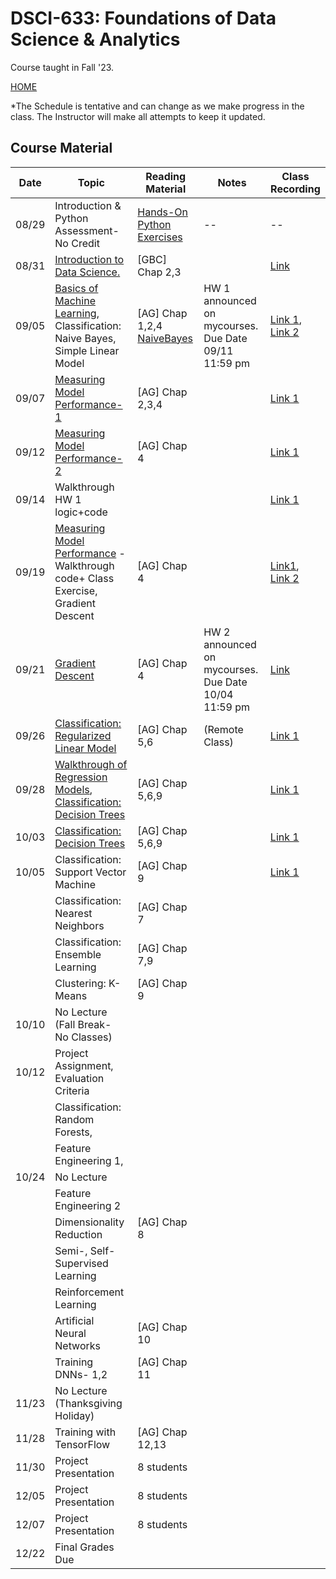 
# DSCI-633: Foundations of Data Science & Analytics
Course taught in Fall '23.

[HOME](https://github.com/aiforsec/RIT-DSCI-633-FDS)

*The Schedule is tentative and can change as we make progress in the class. The Instructor will make all attempts to keep it updated.
## Course Material
| Date | Topic | Reading Material| Notes | Class Recording|
|-------|----------|---------------|-----------|----------|
| 08/29 |Introduction & Python Assessment-No Credit | [Hands-On Python Exercises](https://github.com/aiforsec/RIT-DSCI-633-FDS/blob/main/Syllabus/Lecture00) | -- | --|
| 08/31 |[Introduction to Data Science. ](https://github.com/aiforsec/RIT-DSCI-633-FDS/blob/main/Syllabus/Lecture01/Lec01.pptx) | [GBC] Chap 2,3| | [Link](https://rit.zoom.us/rec/share/iljfDog1m0bnvH7ZxanJIqPdjXdZPYtCws0DYmxE1P0BrdiKH1r3sWfDDVNBjcsl.ZYSUPn8DSjqYHUjK) |
| 09/05 |[Basics of Machine Learning](https://github.com/aiforsec/RIT-DSCI-633-FDS/blob/main/Syllabus/Lecture02/Lec02.pptx), Classification: Naive Bayes, Simple Linear Model| [AG] Chap 1,2,4 [NaiveBayes](https://www.cs.cmu.edu/~tom/mlbook/NBayesLogReg.pdf)| HW 1 announced on mycourses. Due Date 09/11 11:59 pm |[Link 1](https://rit.zoom.us/rec/share/bzPhOXUafxG_D047OoxAbka6WQJCqxzijlvexwPEdSZhHZHNWE36BVem3ojYoCXg.yZgiu0N_bs7oqgG5), [Link 2](https://rit.zoom.us/rec/share/k_VIXx5hMJh8P-HS5uQzXO_gIoBwRMDrJoCR-D-qCqxoQk7PqNDYuJoiUsr2uG1W.t1JbNPBySdWr-9h3) |
| 09/07 | [Measuring Model Performance-1](https://github.com/aiforsec/RIT-DSCI-633-FDS/blob/main/Syllabus/Lecture03/Lec03.pptx) |[AG] Chap 2,3,4| |[Link 1](https://rit.zoom.us/rec/share/szFmB9o20ZnKUVm1mezY9Fb-J3Ct-3FsEh0_Id4oUxLSu-OR6gaChjdu2nfi-3K2.lV7R5pVGCNqsI_rV)|
| 09/12 | [Measuring Model Performance-2](https://github.com/aiforsec/RIT-DSCI-633-FDS/blob/main/Syllabus/Lecture03/Lec03.pptx) |[AG] Chap 4| |[Link 1](https://rit.zoom.us/rec/share/qyfVLmAHpZpQ7HjwDcIWDmDH75H1vSWQd5TWbuMYPMMUFMDCcu-T2M2V8DhLhmoY.NsRMHmf_KPEtWtSX)|
| 09/14 | Walkthrough HW 1 logic+code | | | [Link 1](https://rit.zoom.us/rec/share/fPhavA0WX21N1j5WjqeULuqUjjUQZcD6q5kXigA4SiOLZsN1RO6YZvgu8yZHYIiq.es1DHf8XY6h_ISO0)|
| 09/19 | [Measuring Model Performance]((https://github.com/aiforsec/RIT-DSCI-633-FDS/blob/main/Syllabus/Lecture03/Lec03.pptx)) - Walkthrough code+ Class Exercise, Gradient Descent |[AG] Chap 4 | |[Link1](https://rit.zoom.us/rec/share/pIkF8PT60n4le3paGz-3MhaJPRHst5UrzyfFLC-s7m4cWPvcvWvXwdTIYA-5Xpkm.gTkWSzZO67BEk_Ss?startTime=1695124960000), [Link 2](https://rit.zoom.us/rec/share/pIkF8PT60n4le3paGz-3MhaJPRHst5UrzyfFLC-s7m4cWPvcvWvXwdTIYA-5Xpkm.gTkWSzZO67BEk_Ss?startTime=1695125865000) | 
| 09/21 | [Gradient Descent](https://github.com/aiforsec/RIT-DSCI-633-FDS/blob/main/Syllabus/Lecture04/Lec04.pptx)|[AG] Chap 4 |HW 2 announced on mycourses. Due Date 10/04 11:59 pm  |[Link](https://rit.zoom.us/rec/share/k4iaKg0SAl6S5u5zbEPrknZaG35CQJ2SATAAhwF9TyuTY9x3GwGtl5-YZggQuINn.9F78q9RmTdzngzsy) |
| 09/26 | [Classification: Regularized Linear Model](https://github.com/aiforsec/RIT-DSCI-633-FDS/blob/main/Syllabus/Lecture05/Lec05.pptx) | [AG] Chap 5,6 |(Remote Class) |[Link 1](https://rit.zoom.us/rec/share/TZIfftzt7MYGbAma_xVXvLCZA9UsgCr-cAwSG21LY6GJ_gnQZtC-iFdae0jDUV7d.r_g1pAFOJ1MRBW3o) |
| 09/28 | [Walkthrough of Regression Models](https://colab.research.google.com/drive/1g43Lnv2_QEIA8Ms6T01kUrUEd6xjScIT?authuser=2#scrollTo=ivjRU8rSlGyk), [Classification: Decision Trees](https://github.com/aiforsec/RIT-DSCI-633-FDS/blob/main/Syllabus/Lecture06/Lec06.pptx)| [AG] Chap 5,6,9 |  |[Link 1](https://rit.zoom.us/rec/share/dqF06heGMctVdhD0JNAbg_NZYFqsMC2igEBi_SWyxqI49M0yKYT1FKSmjqPUvJbo.mh38cxpwjiZgje17)  |
| 10/03 | [Classification: Decision Trees](https://github.com/aiforsec/RIT-DSCI-633-FDS/blob/main/Syllabus/Lecture06/Lec06.pptx)| [AG] Chap 5,6,9 |  |[Link 1](https://rit.zoom.us/rec/share/F5VYDlSA1sva0f4hXDuVhGtBVjQfL3xLn3WtbYIGZ_4Y0PU4FkQdBC9mTn4vpm6e.4WypLwt-_KYFh6Qd)  |
| 10/05 | Classification: Support Vector Machine| [AG] Chap 9 | |[Link 1](https://rit.zoom.us/rec/share/6qmdjPDNAV7VkS_KD2t4v2eE9xQmRq293W9yotYhuVtxfJyFAEsi0FYgf2iwpt-I.m3W87ZvljZhx70Mh) |
|  | Classification: Nearest Neighbors| [AG] Chap 7 | | |
|  | Classification: Ensemble Learning| [AG] Chap 7,9 | |  |
|  | Clustering: K-Means|[AG] Chap 9 |  | |
| 10/10 | No Lecture (Fall Break- No Classes) | |  | |
| 10/12 | Project Assignment, Evaluation Criteria| |  | |
|  | Classification: Random Forests, | |  | |
|  | Feature Engineering 1, | |  |  |
| 10/24 | No Lecture | |  | |
| |Feature Engineering 2 | |  |  |
|  | Dimensionality Reduction|[AG] Chap 8|    |  |
|  |Semi-, Self-Supervised Learning| |  | |
| | Reinforcement Learning| | |  |
|  | Artificial Neural Networks|[AG] Chap 10 | | |
|  | Training DNNs- 1,2|[AG] Chap 11 |  | |
| 11/23 | No Lecture (Thanksgiving Holiday)| | | |
| 11/28 | Training with TensorFlow | [AG] Chap 12,13 |   |  |
| 11/30 | Project Presentation| 8 students| | |
| 12/05 | Project Presentation| 8 students| | |
| 12/07 | Project Presentation| 8 students| | |
| 12/22 | Final Grades Due | |  | |
